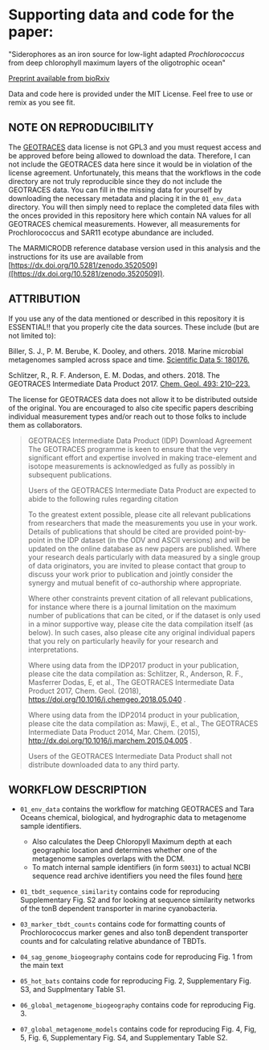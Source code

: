 # Supporting data and code for the paper:

"Siderophores as an iron source for low-light adapted _Prochlorococcus_ from deep chlorophyll maximum layers of the oligotrophic ocean"

[Preprint available from bioRxiv](https://www.biorxiv.org/content/)

Data and code here is provided under the MIT License. Feel free to use or remix as you see fit.

## NOTE ON REPRODUCIBILITY
The [GEOTRACES](https://www.bodc.ac.uk/geotraces/data/idp2017/) data license is not GPL3 and you must request access and be approved before being allowed to download the data. Therefore, I can not include the GEOTRACES data here since it would be in violation of the license agreement. Unfortunately, this means that the workflows in the code directory are not truly reproducible since they do not include the GEOTRACES data. You can fill in the missing data for yourself by downloading the necessary metadata and placing it in the `01_env_data` directory. You will then simply need to replace the completed data files with the onces provided in this repository here which contain NA values for all GEOTRACES chemical measurements. However, all measurements for Prochlorococcus and SAR11 ecotype abundance are included.

The MARMICRODB reference database version used in this analysis and the instructions for its use are available from [https://dx.doi.org/10.5281/zenodo.3520509]([https://dx.doi.org/10.5281/zenodo.3520509]).

## ATTRIBUTION
If you use any of the data mentioned or described in this repository it is ESSENTIAL!! that you properly cite the data sources. These include (but are not limited to):

Biller, S. J., P. M. Berube, K. Dooley, and others. 2018. Marine microbial metagenomes sampled across space and time. [Scientific Data 5: 180176.](https://www.nature.com/articles/sdata2018176)

Schlitzer, R., R. F. Anderson, E. M. Dodas, and others. 2018. The GEOTRACES Intermediate Data Product 2017. [Chem. Geol. 493: 210–223.](https://doi.org/10.1016/j.chemgeo.2018.05.040)

The license for GEOTRACES data does not allow it to be distributed outside of the original. You are encouraged to also cite specific papers describing individual measurement types and/or reach out to those folks to include them as collaborators.

> GEOTRACES Intermediate Data Product (IDP) Download Agreement
> The GEOTRACES programme is keen to ensure that the very significant effort and expertise involved in making trace-element and isotope measurements is acknowledged as fully as possibly in subsequent publications.
>
>Users of the GEOTRACES Intermediate Data Product are expected to abide to the following rules regarding citation
>
>To the greatest extent possible, please cite all relevant publications from researchers that made the measurements you use in your work. Details of publications that should be cited are provided point-by-point in the IDP dataset (in the ODV and ASCII versions) and will be updated on the online database as new papers are published. Where your research deals particularly with data measured by a single group of data originators, you are invited to please contact that group to discuss your work prior to publication and jointly consider the synergy and mutual benefit of co-authorship where appropriate.
>
>Where other constraints prevent citation of all relevant publications, for instance where there is a journal limitation on the maximum number of publications that can be cited, or if the dataset is only used in a minor supportive way, please cite the data compilation itself (as below). In such cases, also please cite any original individual papers that you rely on particularly heavily for your research and interpretations.
>
>Where using data from the IDP2017 product in your publication, please cite the data compilation as: Schlitzer, R., Anderson, R. F., Masferrer Dodas, E, et al., The GEOTRACES Intermediate Data Product 2017, Chem. Geol. (2018), https://doi.org/10.1016/j.chemgeo.2018.05.040 .
>
>Where using data from the IDP2014 product in your publication, please cite the data compilation as: Mawji, E., et al., The GEOTRACES Intermediate Data Product 2014, Mar. Chem. (2015), http://dx.doi.org/10.1016/j.marchem.2015.04.005 .
>
>Users of the GEOTRACES Intermediate Data Product shall not distribute downloaded data to any third party.

## WORKFLOW DESCRIPTION
- `01_env_data` contains the workflow for matching GEOTRACES and Tara Oceans chemical, biological, and hydrographic data to metagenome sample identifiers. 
  - Also calculates the Deep Chloropyll Maximum depth at each geographic location and determines whether one of the metagenome samples overlaps with the DCM.
  - To match internal sample identifiers (in form `S0031`) to actual NCBI sequence read archive identifiers you need the files found [here](https://static-content.springer.com/esm/art%3A10.1038%2Fsdata.2018.176/MediaObjects/41597_2018_BFsdata2018176_MOESM325_ESM.zip)

- `01_tbdt_sequence_similarity` contains code for reproducing Supplementary Fig. S2 and for looking at sequence similarity networks of the tonB dependent transporter in marine cyanobacteria.

- `03_marker_tbdt_counts` contains code for formatting counts of Prochlorococcus marker genes and also tonB dependent transporter counts and for calculating relative abundance of TBDTs.

- `04_sag_genome_biogeography` contains code for reproducing Fig. 1 from the main text

- `05_hot_bats` contains code for reproducing Fig. 2, Supplementary Fig. S3, and Supplmentary Table S1.

- `06_global_metagenome_biogeography` contains code for reproducing Fig. 3.

- `07_global_metagenome_models` contains code for reproducing Fig. 4, Fig, 5, Fig. 6, Supplementary Fig. S4, and Supplementary Table S2.

